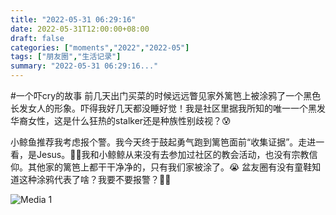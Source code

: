 ```yaml
---
title: "2022-05-31 06:29:16"
date: 2022-05-31T12:00:00+08:00
draft: false
categories: ["moments","2022","2022-05"]
tags: ["朋友圈","生活记录"]
summary: "2022-05-31 06:29:16..."
---
```


#一个吓cry的故事
​
​前几天出门买菜的时候远远瞥见家外篱笆上被涂鸦了一个黑色长发女人的形象。吓得我好几天都没睡好觉！我是社区里据我所知的唯一一个黑发华裔女性，这是什么狂热的stalker还是种族性别歧视？😰

小鲸鱼推荐我考虑报个警。我今天终于鼓起勇气跑到篱笆面前“收集证据”。走进一看，是Jesus。😮‍💨
​
​我和小鲸鲸从来没有去参加过社区的教会活动，也没有宗教信仰。其他家的篱笆上都干干净净的，只有我们家被涂了。😭 盆友圈有没有童鞋知道这种涂鸦代表了啥？我要不要报警？😵‍💫

![Media 1](/Moments/photos/2022-05-31/202205310629160.jpg)

